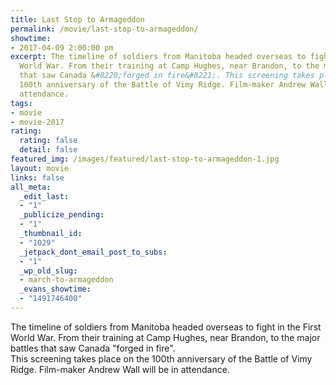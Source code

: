 ```yaml
---
title: Last Stop to Armageddon
permalink: /movie/last-stop-to-armageddon/
showtime:
- 2017-04-09 2:00:00 pm
excerpt: The timeline of soldiers from Manitoba headed overseas to fight in the First
  World War. From their training at Camp Hughes, near Brandon, to the major battles
  that saw Canada &#8220;forged in fire&#8221;. This screening takes place on the
  100th anniversary of the Battle of Vimy Ridge. Film-maker Andrew Wall will be in
  attendance.
tags:
- movie
- movie-2017
rating:
  rating: false
  detail: false
featured_img: /images/featured/last-stop-to-armageddon-1.jpg
layout: movie
links: false
all_meta:
  _edit_last:
  - "1"
  _publicize_pending:
  - "1"
  _thumbnail_id:
  - "1029"
  _jetpack_dont_email_post_to_subs:
  - "1"
  _wp_old_slug:
  - march-to-armageddon
  _evans_showtime:
  - "1491746400"
---
```


<div class="gmail_msg">The timeline of soldiers from Manitoba headed overseas to fight in the First World War. From their training at Camp Hughes, near Brandon, to the major battles that saw Canada "forged in fire".</div><div class="gmail_msg"></div><div class="gmail_msg">This screening takes place on the 100th anniversary of the Battle of Vimy Ridge. Film-maker Andrew Wall will be in attendance.</div><div class="gmail_msg"></div><div class="gmail_msg"></div>